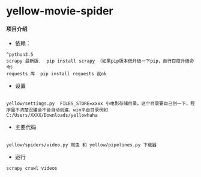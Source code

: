# yellow-movie-spider

#### 项目介绍

* 依赖：
```
^python3.5
scrapy 最新版.  pip install scrapy （如果pip版本低升级一下pip，自行百度升级命令）
requests 库  pip install requests 就ok 
```

* 设置
```

yellow/settings.py  FILES_STORE=xxxx 小电影存储目录，这个目录要自己创一下，程序里不清楚没建会不会自动创建，win平台目录例如C:/Users/XXXX/Downloads/yellowhaha

```

* 主要代码

```

yellow/spiders/video.py 爬虫 和 yellow/pipelines.py 下载器

```

* 运行

```
scrapy crawl videos

```

